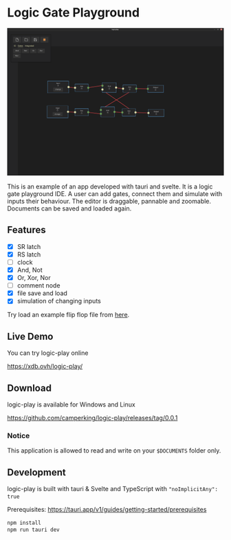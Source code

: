 # Logic Gate Playground
![alt text](./public/screenshot.png "screenshot of a flip flop")

This is an example of an app developed with tauri and svelte. It is a logic gate playground IDE. A user can add gates, connect them and simulate with inputs their behaviour. The editor is draggable, pannable and zoomable. Documents can be saved and loaded again.

## Features

- [x] SR latch
- [x] RS latch
- [ ] clock
- [x] And, Not
- [x] Or, Xor, Nor
- [ ] comment node
- [x] file save and load
- [x] simulation of changing inputs

Try load an example flip flop file from [here](https://github.com/camperking/logic-play/raw/master/examples/flipflop.lp).

## Live Demo

You can try logic-play online

https://xdb.ovh/logic-play/

## Download

logic-play is available for Windows and Linux

https://github.com/camperking/logic-play/releases/tag/0.0.1

### Notice

This application is allowed to read and write on your `$DOCUMENTS` folder only.

## Development

logic-play is built with tauri & Svelte and TypeScript with `"noImplicitAny": true`

Prerequisites: https://tauri.app/v1/guides/getting-started/prerequisites

``` 
npm install
npm run tauri dev
 ```